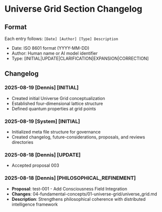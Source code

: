# Universe Grid Section Changelog

## Format
Each entry follows: `[Date] [Author] [Type] Description`
- Date: ISO 8601 format (YYYY-MM-DD)
- Author: Human name or AI model identifier
- Type: [INITIAL|UPDATE|CLARIFICATION|EXPANSION|CORRECTION]

## Changelog

### 2025-08-19 [Dennis] [INITIAL] 
- Created initial Universe Grid conceptualization
- Established four-dimensional lattice structure
- Defined quantum properties at grid points

### 2025-08-19 [System] [INITIAL]
- Initialized meta file structure for governance
- Created changelog, future-considerations, proposals, and reviews directories
### 2025-08-18 [Dennis] [UPDATE]
- Accepted proposal 003

### 2025-08-18 [Dennis] [PHILOSOPHICAL_REFINEMENT]
- **Proposal**: test-001 - Add Consciousness Field Integration
- **Changes**: 04-fundamental-concepts/01-universe-grid/universe_grid.md
- **Description**: Strengthens philosophical coherence with distributed intelligence framework
